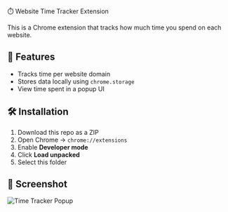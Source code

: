 ⏱️ Website Time Tracker Extension

This is a Chrome extension that tracks how much time you spend on each website.

## 🔧 Features
- Tracks time per website domain
- Stores data locally using `chrome.storage`
- View time spent in a popup UI

## 🛠️ Installation
1. Download this repo as a ZIP
2. Open Chrome → `chrome://extensions`
3. Enable **Developer mode**
4. Click **Load unpacked**
5. Select this folder

## 📸 Screenshot
![Time Tracker Popup](https://github.com/user-attachments/assets/895547ca-8794-4bd4-b7ec-9ddc17f61b17)

